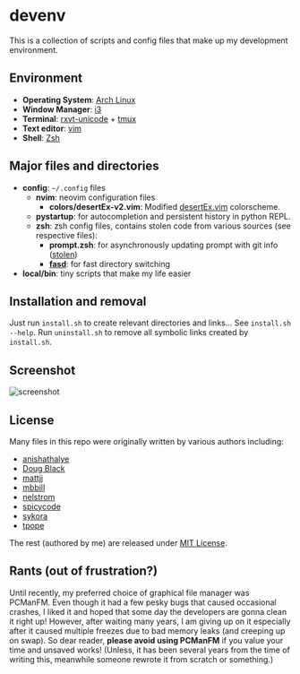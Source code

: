 # devenv

This is a collection of scripts and config files that make up my development environment.

## Environment
* **Operating System**: [Arch Linux](https://wiki.archlinux.org/index.php/The_Arch_Way)
* **Window Manager**: [i3](https://i3wm.org)
* **Terminal**: [rxvt-unicode][] + [tmux][]
* **Text editor**: [vim](https://vim.org/)
* **Shell**: [Zsh](https://wiki.archlinux.org/index.php/Zsh)

[rxvt-unicode]: https://wiki.archlinux.org/index.php/Rxvt-unicode
[tmux]: https://tmux.github.io/

## Major files and directories
* **config**: `~/.config` files
  * **nvim**: neovim configuration files
    * **colors/desertEx-v2.vim**: Modified [desertEx.vim] colorscheme.
  * **pystartup**: for autocompletion and persistent history in python REPL.
  * **zsh**: zsh config files, contains stolen code from various sources (see respective files):
    * **prompt.zsh**: for asynchronously updating prompt with git info ([stolen])
    * **[fasd]**: for fast directory switching
* **local/bin**: tiny scripts that make my life easier

[desertEx.vim]: https://github.com/mbbill/desertEx
[stolen]: https://github.com/anishathalye/dotfiles/blob/master/zsh/prompt.zsh
[fasd]: https://github.com/clvv/fasd

## Installation and removal
Just run `install.sh` to create relevant directories and links... See `install.sh --help`.
Run `uninstall.sh` to remove all symbolic links created by `install.sh`.

## Screenshot

![screenshot](https://user-images.githubusercontent.com/21051830/40007162-b17bf712-57b9-11e8-98d7-ef5881e16a12.png)

## License
Many files in this repo were originally written by various authors including:

* [anishathalye](https://github.com/anishathalye/dotfiles/blob/master/zsh)
* [Doug Black](http://dougblack.io/words/zsh-vi-mode.html)
* [mattjj](https://github.com/mattjj/my-oh-my-zsh)
* [mbbill](https://github.com/mbbill)
* [nelstrom](http://stackoverflow.com/a/3180886/2849934)
* [spicycode](https://github.com/spicycode/ze-best-zsh-config/blob/master/.zsh)
* [sykora](http://github.com/sykora/etc/blob/master/zsh/functions/spectrum)
* [tpope](https://github.com/tpope/vim-unimpaired)

The rest (authored by me) are released under [MIT License](http://opensource.org/licenses/MIT).

## Rants (out of frustration?)

Until recently, my preferred choice of graphical file manager was PCManFM. Even though it
had a few pesky bugs that caused occasional crashes, I liked it and hoped that some day the
developers are gonna clean it right up! However, after waiting many years, I am giving up
on it especially after it caused multiple freezes due to bad memory leaks (and creeping up
on swap). So dear reader, **please avoid using PCManFM** if you value your time and unsaved
works! (Unless, it has been several years from the time of writing this, meanwhile someone
rewrote it from scratch or something.)
